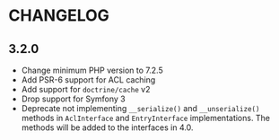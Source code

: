 CHANGELOG
=========

3.2.0
-----

 * Change minimum PHP version to 7.2.5
 * Add PSR-6 support for ACL caching
 * Add support for `doctrine/cache` v2
 * Drop support for Symfony 3
 * Deprecate not implementing `__serialize()` and `__unserialize()` methods in
   `AclInterface` and `EntryInterface` implementations. The methods will be
   added to the interfaces in 4.0.

